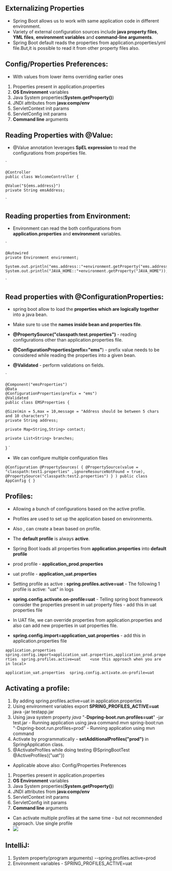Externalizing Properties
------------------------
- Spring Boot allows us to work with same application code in different environment.
- Variety of external configuration sources include **java property files**, **YML files**, **environment variables** and **command-line arguments**.
- Spring Boot default reads the properties from application.properties/yml file.But,it is possible to read it from other property files also.

Config/Properties Preferences:
-----------------------------
- With values from lower items overriding earlier ones

1. Properties present in application.properties
2. **OS Environment** variables
3. Java System properties(**System.getProperty()**)
4. JNDI attributes from **java:comp/env**
5. ServletContext init params
6. ServletConfig init params
7. **Command line** arguments

Reading Properties with @Value:
-------------------------------
- @Value annotation leverages **SpEL expression** to read the configurations from properties file.

`

    @Controller
    public class WelcomeController {

    @Value("${ems.address}")
    private String emsAddress;
`

Reading properties from Environment:
-----------------------------------
- Environment can read the both configurations from **application.properties** and **environment** variables.

`

    @Autowired
    private Environment environment;

    System.out.println("ems.address::"+environment.getProperty("ems.address"));
    System.out.println("JAVA_HOME::"+environment.getProperty("JAVA_HOME"));
`

Read properties with @ConfigurationProperties:
---------------------------------------------
- spring boot allow to load the **properties which are logically together** into a java bean.
- Make sure to use the **names inside bean and properties file**.

- **@PropertySource("classpath:test.properties")** - reading configurations other than application.properties file.
- **@ConfigurationProperties(prefix="ems"**) - prefix value needs to be considered while reading the properties into a given bean.
- **@Validated** - perform validations on fields.


`

    @Component("emsProperties")
    @Data
    @ConfigurationProperties(prefix = "ems")
    @Validated
    public class EMSProperties {

    @Size(min = 5,max = 10,message = "Address should be between 5 chars and 10 characters")
    private String address;

    private Map<String,String> contact;

    private List<String> branches;



}
`
- We can configure multiple configuration files


`
    @Configuration
    @PropertySources(
        {
        @PropertySource(value = "classpath:test1.properties" ,ignoreResourceNotFound = true),
        @PropertySource("classpath:test2.properties")
        }
    )
    public class AppConfig {
    }
`

Profiles:
---------
- Allowing a bunch of configurations based on the active profile.
- Profiles are used to set up the application based on environments.
- Also , can create a bean based on profile.
- The **default profile** is always **active**. 
- Spring Boot loads all properties from **application.properties** into **default profile**
- prod profile - **application_prod.properties**
- uat profile - **application_uat.properties**

- Setting profile as active : **spring.profiles.active=uat**  - The following 1 profile is active: "uat" in logs
- **spring.config.activate.on-profile=uat**  - Telling spring boot framework consider the properties present in uat property files  - add this in uat properties file
- In UAT file, we can override properties from application.properties and also can add new properties in uat properties file.
- **spring.config.import=application_uat.properties** -  add this in application.properties file

`
    application.properties 
    spring.config.import=application_uat.properties,application_prod.properties 
    spring.profiles.active=uat    <use this approach when you are in local>
`

`
    application_uat.properties 
    spring.config.activate.on-profile=uat
`

Activating a profile:
------------------------
1.  By adding spring.profiles.active=uat in application.properties
2.  Using environment variables
    export **SPRING_PROFILES_ACTIVE=uat**
    java -jar testapp.jar
3.  Using java system property
    _java_ "-**Dspring-boot.run.profiles=uat**" -jar test.jar - Running application using java command
    _mvn_ spring-boot:run "-Dspring-boot.run.profiles=prod"   - Running application using mvn command
4. Activate by programmatically - **setAdditionalProfiles("prod")** in SpringApplication class.
5. @ActivateProfiles while doing testing
   @SpringBootTest
   @ActiveProfiles({"uat"})


- Applicable above also: Config/Properties Preferences
1. Properties present in application.properties
2. **OS Environment** variables
3. Java System properties(**System.getProperty()**)
4. JNDI attributes from **java:comp/env**
5. ServletContext init params
6. ServletConfig init params
7. **Command line** arguments


- Can activate multiple profiles at the same time - but not recommended approach. Use single profile
- ![](C:/Users/HP/Desktop/spring-profiles.png)

IntelliJ:
---------
1. System property(program arguments)   --spring.profiles.active=prod  
2. Environment variables - SPRING_PROFILES_ACTIVE=uat